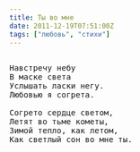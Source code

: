 ```yaml
---
title: Ты во мне
date: 2011-12-19T07:51:00Z
tags: ["любовь", "стихи"]
---
```


<pre>

Навстречу небу
В маске света
Услышать ласки негу.
Любовью я согрета.

Согрето сердце светом,
Летят во тьме кометы,
Зимой тепло, как летом,
Как светлый сон во мне ты.

</pre>